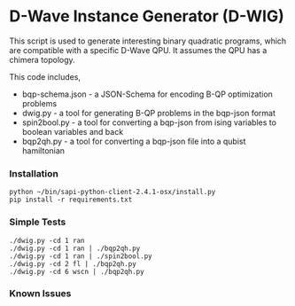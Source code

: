 # D-Wave Instance Generator (D-WIG)

This script is used to generate interesting binary quadratic programs, which are compatible with a specific D-Wave QPU.  It assumes the QPU has a chimera topology.

This code includes,
* bqp-schema.json - a JSON-Schema for encoding B-QP optimization problems
* dwig.py - a tool for generating B-QP problems in the bqp-json format
* spin2bool.py - a tool for converting a bqp-json from ising variables to boolean variables and back
* bqp2qh.py - a tool for converting a bqp-json file into a qubist hamiltonian

### Installation

```
python ~/bin/sapi-python-client-2.4.1-osx/install.py
pip install -r requirements.txt
```


### Simple Tests

```
./dwig.py -cd 1 ran
./dwig.py -cd 1 ran | ./bqp2qh.py
./dwig.py -cd 1 ran | ./spin2bool.py
./dwig.py -cd 2 fl | ./bqp2qh.py
./dwig.py -cd 6 wscn | ./bqp2qh.py
```

### Known Issues

